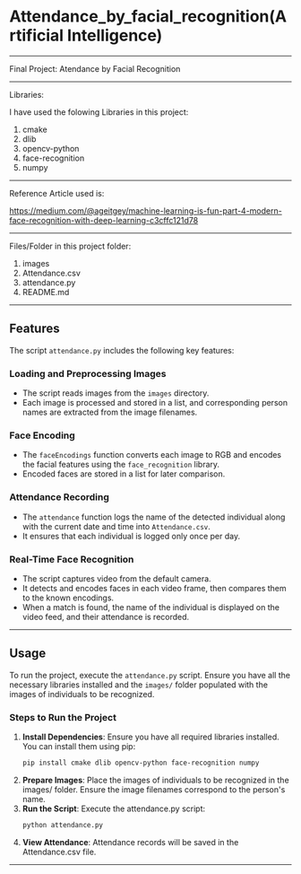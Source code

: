# Attendance_by_facial_recognition(Artificial Intelligence)
*****************************************************************************************************************************************
Final Project: Atendance by Facial Recognition
*****************************************************************************************************************************************

Libraries:

I have used the folowing Libraries in this project:
1. cmake
2. dlib
3. opencv-python
4. face-recognition
5. numpy


*****************************************************************************************************************************************
Reference Article used is:

https://medium.com/@ageitgey/machine-learning-is-fun-part-4-modern-face-recognition-with-deep-learning-c3cffc121d78

*****************************************************************************************************************************************

Files/Folder in this project folder:
1. images
2. Attendance.csv
3. attendance.py
4. README.md

*****************************************************************************************************************************************
## Features

The script `attendance.py` includes the following key features:

### Loading and Preprocessing Images

- The script reads images from the `images` directory.
- Each image is processed and stored in a list, and corresponding person names are extracted from the image filenames.

### Face Encoding

- The `faceEncodings` function converts each image to RGB and encodes the facial features using the `face_recognition` library.
- Encoded faces are stored in a list for later comparison.

### Attendance Recording

- The `attendance` function logs the name of the detected individual along with the current date and time into `Attendance.csv`.
- It ensures that each individual is logged only once per day.

### Real-Time Face Recognition

- The script captures video from the default camera.
- It detects and encodes faces in each video frame, then compares them to the known encodings.
- When a match is found, the name of the individual is displayed on the video feed, and their attendance is recorded.

*****************************************************************************************************************************************

## Usage

To run the project, execute the `attendance.py` script. Ensure you have all the necessary libraries installed and the `images/` folder populated with the images of individuals to be recognized.

### Steps to Run the Project

1. **Install Dependencies**: Ensure you have all required libraries installed. You can install them using pip:
   ```sh
   pip install cmake dlib opencv-python face-recognition numpy
   ```
2. **Prepare Images**: Place the images of individuals to be recognized in the images/ folder. Ensure the image filenames correspond to the person's name.
3. **Run the Script**: Execute the attendance.py script:
   ```sh
   python attendance.py
   ```
4. **View Attendance**: Attendance records will be saved in the Attendance.csv file.

*****************************************************************************************************************************************
